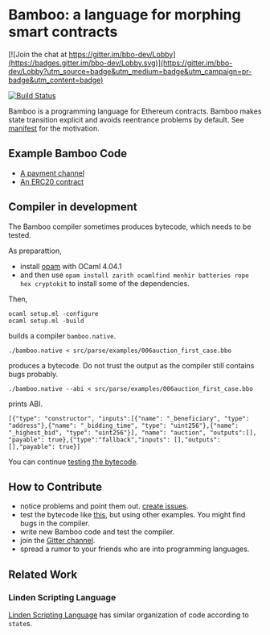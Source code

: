 # Bamboo: a language for morphing smart contracts

[![Join the chat at https://gitter.im/bbo-dev/Lobby](https://badges.gitter.im/bbo-dev/Lobby.svg)](https://gitter.im/bbo-dev/Lobby?utm_source=badge&utm_medium=badge&utm_campaign=pr-badge&utm_content=badge)

[![Build Status](https://travis-ci.org/pirapira/bamboo.svg?branch=master)](https://travis-ci.org/pirapira/bamboo)

Bamboo is a programming language for Ethereum contracts.
Bamboo makes state transition explicit and avoids reentrance problems by default.
See [manifest](doc/manifest.md) for the motivation.

## Example Bamboo Code

* [A payment channel](./src/parse/examples/00h_payment_channel.bbo)
* [An ERC20 contract](./src/parse/examples/01b_erc20better.bbo)

## Compiler in development

The Bamboo compiler sometimes produces bytecode, which needs to be tested.

As preparattion,
* install [opam](http://opam.ocaml.org/doc/Install.html) with OCaml 4.04.1
* and then use `opam install zarith ocamlfind menhir batteries rope hex cryptokit` to install some of the dependencies.

Then,
```
ocaml setup.ml -configure
ocaml setup.ml -build
```
builds a compiler `bamboo.native`.

```
./bamboo.native < src/parse/examples/006auction_first_case.bbo
```
produces a bytecode. Do not trust the output as the compiler still contains bugs probably.

```
./bamboo.native --abi < src/parse/examples/006auction_first_case.bbo
```
prints ABI.
```
[{"type": "constructor", "inputs":[{"name": "_beneficiary", "type": "address"},{"name": "_bidding_time", "type": "uint256"},{"name": "_highest_bid", "type": "uint256"}], "name": "auction", "outputs":[], "payable": true},{"type":"fallback","inputs": [],"outputs": [],"payable": true}]
```

You can continue [testing the bytecode](doc/testing-bytecode.md).

## How to Contribute

* notice problems and point them out. [create issues](https://github.com/pirapira/bamboo/issues/new).
* test the bytecode like [this](doc/testing-bytecode.md), but using other examples.  You might find bugs in the compiler.
* write new Bamboo code and test the compiler.
* join the [Gitter channel](https://gitter.im/bbo-dev/Lobby).
* spread a rumor to your friends who are into programming languages.

## Related Work

### Linden Scripting Language

[Linden Scripting Language](http://wiki.secondlife.com/wiki/Getting_started_with_LSL#Introducing_States_and_Events) has similar organization of code according to `state`s.

